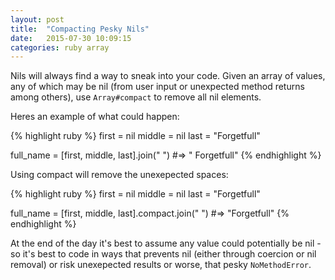 ```yaml
---
layout: post
title:  "Compacting Pesky Nils"
date:   2015-07-30 10:09:15
categories: ruby array
---
```


Nils will always find a way to sneak into your code. Given an array of values, any of which may be nil (from user input or unexpected method returns among others), use `Array#compact` to remove all nil elements. 

Heres an example of what could happen: 

{% highlight ruby %}
first = nil
middle = nil
last = "Forgetfull"

full_name = [first, middle, last].join(" ")
#=> "  Forgetfull"
{% endhighlight %}

Using compact will remove the unexepected spaces:

{% highlight ruby %}
first = nil
middle = nil
last = "Forgetfull"

full_name = [first, middle, last].compact.join(" ")
#=> "Forgetfull"
{% endhighlight %}

At the end of the day it's best to assume any value could potentially be nil - so it's best to code in ways that prevents nil (either through coercion or nil removal) or risk unexepected results or worse, that pesky `NoMethodError`. 
